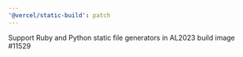 ```yaml
---
'@vercel/static-build': patch
---
```


Support Ruby and Python static file generators in AL2023 build image #11529
